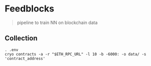 # Feedblocks

> pipeline to train NN on blockchain data

## Collection

```shell
. .env
cryo contracts -a -r "$ETH_RPC_URL" -l 10 -b -6000: -o data/ -s 'contract_address'
```

